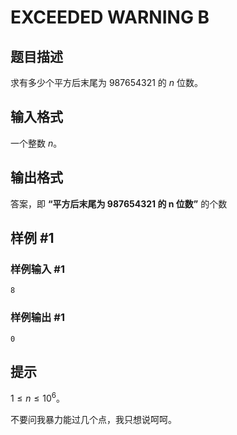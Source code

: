 # EXCEEDED WARNING B

## 题目描述

求有多少个平方后末尾为 $987654321$ 的 $n$ 位数。

## 输入格式

一个整数 $n$。

## 输出格式

答案，即 **“平方后末尾为 $\bm{987654321}$ 的 $\bm{n}$ 位数”** 的个数

## 样例 #1

### 样例输入 #1
```
8
```

### 样例输出 #1

```
0
```

## 提示

$1\le n\le 1 0^6$。

不要问我暴力能过几个点，我只想说呵呵。

